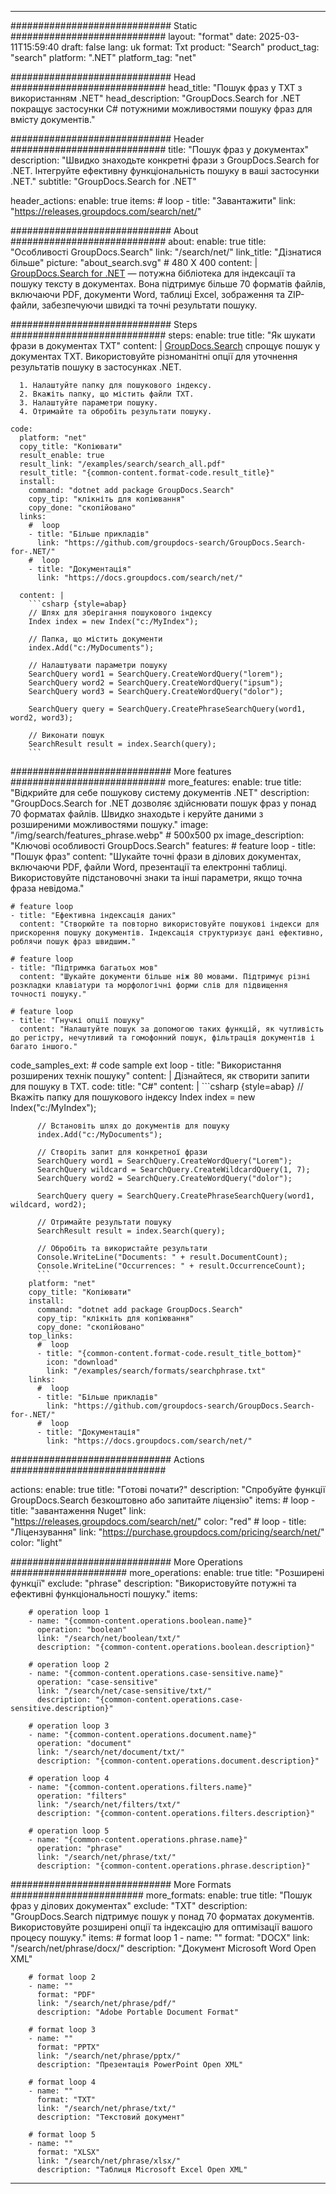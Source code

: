
---
############################# Static ############################
layout: "format"
date:  2025-03-11T15:59:40
draft: false
lang: uk
format: Txt
product: "Search"
product_tag: "search"
platform: ".NET"
platform_tag: "net"

############################# Head ############################
head_title: "Пошук фраз у TXT з використанням .NET"
head_description: "GroupDocs.Search for .NET покращує застосунки C# потужними можливостями пошуку фраз для вмісту документів."

############################# Header ############################
title: "Пошук фраз у документах" 
description: "Швидко знаходьте конкретні фрази з GroupDocs.Search for .NET. Інтегруйте ефективну функціональність пошуку в ваші застосунки .NET."
subtitle: "GroupDocs.Search for .NET" 

header_actions:
  enable: true
  items:
    #  loop
    - title: "Завантажити"
      link: "https://releases.groupdocs.com/search/net/"
      
############################# About ############################
about:
    enable: true
    title: "Особливості GroupDocs.Search"
    link: "/search/net/"
    link_title: "Дізнатися більше"
    picture: "about_search.svg" # 480 X 400
    content: |
       [GroupDocs.Search for .NET](/search/net/) — потужна бібліотека для індексації та пошуку тексту в документах. Вона підтримує більше 70 форматів файлів, включаючи PDF, документи Word, таблиці Excel, зображення та ZIP-файли, забезпечуючи швидкі та точні результати пошуку.

############################# Steps ############################
steps:
    enable: true
    title: "Як шукати фрази в документах TXT"
    content: |
      [GroupDocs.Search](/search/net/) спрощує пошук у документах TXT. Використовуйте різноманітні опції для уточнення результатів пошуку в застосунках .NET.
      
      1. Налаштуйте папку для пошукового індексу.
      2. Вкажіть папку, що містить файли TXT.
      3. Налаштуйте параметри пошуку.
      4. Отримайте та обробіть результати пошуку.
   
    code:
      platform: "net"
      copy_title: "Копіювати"
      result_enable: true
      result_link: "/examples/search/search_all.pdf"
      result_title: "{common-content.format-code.result_title}"
      install:
        command: "dotnet add package GroupDocs.Search"
        copy_tip: "клікніть для копіювання"
        copy_done: "скопійовано"
      links:
        #  loop
        - title: "Більше прикладів"
          link: "https://github.com/groupdocs-search/GroupDocs.Search-for-.NET/"
        #  loop
        - title: "Документація"
          link: "https://docs.groupdocs.com/search/net/"
          
      content: |
        ```csharp {style=abap}
        // Шлях для зберігання пошукового індексу
        Index index = new Index("c:/MyIndex");

        // Папка, що містить документи
        index.Add("c:/MyDocuments");

        // Налаштувати параметри пошуку
        SearchQuery word1 = SearchQuery.CreateWordQuery("lorem");
        SearchQuery word2 = SearchQuery.CreateWordQuery("ipsum");
        SearchQuery word3 = SearchQuery.CreateWordQuery("dolor");

        SearchQuery query = SearchQuery.CreatePhraseSearchQuery(word1, word2, word3);

        // Виконати пошук
        SearchResult result = index.Search(query);
        ```            

############################# More features ############################
more_features:
  enable: true
  title: "Відкрийте для себе пошукову систему документів .NET"
  description: "GroupDocs.Search for .NET дозволяє здійснювати пошук фраз у понад 70 форматах файлів. Швидко знаходьте і керуйте даними з розширеними можливостями пошуку."
  image: "/img/search/features_phrase.webp" # 500x500 px
  image_description: "Ключові особливості GroupDocs.Search"
  features:
    # feature loop
    - title: "Пошук фраз"
      content: "Шукайте точні фрази в ділових документах, включаючи PDF, файли Word, презентації та електронні таблиці. Використовуйте підстановочні знаки та інші параметри, якщо точна фраза невідома."

    # feature loop
    - title: "Ефективна індексація даних"
      content: "Створюйте та повторно використовуйте пошукові індекси для прискорення пошуку документів. Індексація структуризує дані ефективно, роблячи пошук фраз швидшим."

    # feature loop
    - title: "Підтримка багатьох мов"
      content: "Шукайте документи більше ніж 80 мовами. Підтримує різні розкладки клавіатури та морфологічні форми слів для підвищення точності пошуку."

    # feature loop
    - title: "Гнучкі опції пошуку"
      content: "Налаштуйте пошук за допомогою таких функцій, як чутливість до регістру, нечутливий та гомофонний пошук, фільтрація документів і багато іншого."
      
  code_samples_ext:
    # code sample ext loop
    - title: "Використання розширених технік пошуку"
      content: |
        Дізнайтеся, як створити запити для пошуку в TXT.
      code:
        title: "C#"
        content: |
          ```csharp {style=abap}
          // Вкажіть папку для пошукового індексу
          Index index = new Index("c:/MyIndex");
              
          // Встановіть шлях до документів для пошуку
          index.Add("c:/MyDocuments");

          // Створіть запит для конкретної фрази
          SearchQuery word1 = SearchQuery.CreateWordQuery("Lorem");
          SearchQuery wildcard = SearchQuery.CreateWildcardQuery(1, 7);
          SearchQuery word2 = SearchQuery.CreateWordQuery("dolor");

          SearchQuery query = SearchQuery.CreatePhraseSearchQuery(word1, wildcard, word2);

          // Отримайте результати пошуку
          SearchResult result = index.Search(query);
          
          // Обробіть та використайте результати
          Console.WriteLine("Documents: " + result.DocumentCount);
          Console.WriteLine("Occurrences: " + result.OccurrenceCount);
          ```
        platform: "net"
        copy_title: "Копіювати"
        install:
          command: "dotnet add package GroupDocs.Search"
          copy_tip: "клікніть для копіювання"
          copy_done: "скопійовано"
        top_links:
          #  loop
          - title: "{common-content.format-code.result_title_bottom}"
            icon: "download"
            link: "/examples/search/formats/searchphrase.txt"
        links:
          #  loop
          - title: "Більше прикладів"
            link: "https://github.com/groupdocs-search/GroupDocs.Search-for-.NET/"
          #  loop
          - title: "Документація"
            link: "https://docs.groupdocs.com/search/net/"
            

            


############################# Actions ############################

actions:
  enable: true
  title: "Готові почати?"
  description: "Спробуйте функції GroupDocs.Search безкоштовно або запитайте ліцензію"
  items:
    #  loop
    - title: "завантаження Nuget"
      link: "https://releases.groupdocs.com/search/net/"
      color: "red"
        #  loop
    - title: "Ліцензування"
      link: "https://purchase.groupdocs.com/pricing/search/net/"
      color: "light"


############################# More Operations #####################
more_operations:
    enable: true
    title: "Розширені функції"
    exclude: "phrase"
    description: "Використовуйте потужні та ефективні функціональності пошуку."
    items: 
          
        # operation loop 1
        - name: "{common-content.operations.boolean.name}"
          operation: "boolean"
          link: "/search/net/boolean/txt/"
          description: "{common-content.operations.boolean.description}"

        # operation loop 2
        - name: "{common-content.operations.case-sensitive.name}"
          operation: "case-sensitive"
          link: "/search/net/case-sensitive/txt/"
          description: "{common-content.operations.case-sensitive.description}"

        # operation loop 3
        - name: "{common-content.operations.document.name}"
          operation: "document"
          link: "/search/net/document/txt/"
          description: "{common-content.operations.document.description}"

        # operation loop 4
        - name: "{common-content.operations.filters.name}"
          operation: "filters"
          link: "/search/net/filters/txt/"
          description: "{common-content.operations.filters.description}"

        # operation loop 5
        - name: "{common-content.operations.phrase.name}"
          operation: "phrase"
          link: "/search/net/phrase/txt/"
          description: "{common-content.operations.phrase.description}"
          
        
          
############################# More Formats ########################
more_formats:
    enable: true
    title: "Пошук фраз у ділових документах"
    exclude: "TXT"
    description: "GroupDocs.Search підтримує пошук у понад 70 форматах документів. Використовуйте розширені опції та індексацію для оптимізації вашого процесу пошуку."
    items: 
        # format loop 1
        - name: ""
          format: "DOCX"
          link: "/search/net/phrase/docx/"
          description: "Документ Microsoft Word Open XML"
          
        # format loop 2
        - name: ""
          format: "PDF"
          link: "/search/net/phrase/pdf/"
          description: "Adobe Portable Document Format"
          
        # format loop 3
        - name: ""
          format: "PPTX"
          link: "/search/net/phrase/pptx/"
          description: "Презентація PowerPoint Open XML"

        # format loop 4
        - name: ""
          format: "TXT"
          link: "/search/net/phrase/txt/"
          description: "Текстовий документ"
          
        # format loop 5
        - name: ""
          format: "XLSX"
          link: "/search/net/phrase/xlsx/"
          description: "Таблиця Microsoft Excel Open XML"
  

---
